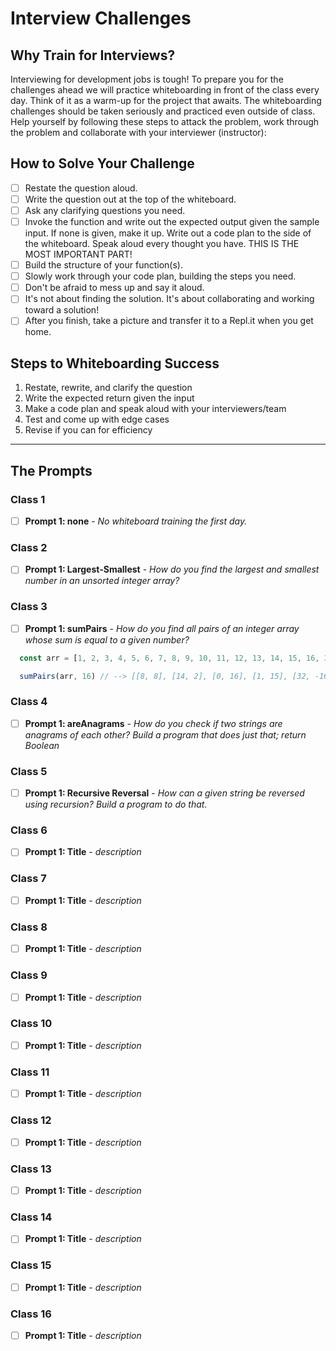 # Interview Challenges

## Why Train for Interviews?

Interviewing for development jobs is tough! To prepare you for the challenges ahead we will practice whiteboarding in front of the class every day. Think of it as a warm-up for the project that awaits. The whiteboarding challenges should be taken seriously and practiced even outside of class. Help yourself by following these steps to attack the problem, work through the problem and collaborate with your interviewer (instructor):

## How to Solve Your Challenge

- [ ] Restate the question aloud.
- [ ] Write the question out at the top of the whiteboard.
- [ ] Ask any clarifying questions you need.
- [ ] Invoke the function and write out the expected output given the sample input. If none is given, make it up.
Write out a code plan to the side of the whiteboard.
Speak aloud every thought you have. THIS IS THE MOST IMPORTANT PART!
- [ ] Build the structure of your function(s).
- [ ] Slowly work through your code plan, building the steps you need.
- [ ] Don't be afraid to mess up and say it aloud.
- [ ] It's not about finding the solution. It's about collaborating and working toward a solution!
- [ ] After you finish, take a picture and transfer it to a Repl.it when you get home.

## Steps to Whiteboarding Success

1. Restate, rewrite, and clarify the question
1. Write the expected return given the input
1. Make a code plan and speak aloud with your interviewers/team
1. Test and come up with edge cases
1. Revise if you can for efficiency

*****

## The Prompts

### Class 1

- [ ] **Prompt 1: none** - *No whiteboard training the first day.*

### Class 2

- [ ] **Prompt 1: Largest-Smallest** - *How do you find the largest and smallest number in an unsorted integer array?*

### Class 3

- [ ] **Prompt 1: sumPairs** - *How do you find all pairs of an integer array whose sum is equal to a given number?*

```javascript
  const arr = [1, 2, 3, 4, 5, 6, 7, 8, 9, 10, 11, 12, 13, 14, 15, 16, 32, 0, -16, 8]

  sumPairs(arr, 16) // --> [[8, 8], [14, 2], [0, 16], [1, 15], [32, -16]]
```

### Class 4

- [ ] **Prompt 1: areAnagrams** - *How do you check if two strings are anagrams of each other? Build a program that does just that; return Boolean*

### Class 5

- [ ] **Prompt 1: Recursive Reversal** - *How can a given string be reversed using recursion? Build a program to do that.*
<!-- - [ ] **Prompt 2: Title** - *description* -->

### Class 6

- [ ] **Prompt 1: Title** - *description*
<!-- - [ ] **Prompt 2: Title** - *description* -->

### Class 7

- [ ] **Prompt 1: Title** - *description*
<!-- - [ ] **Prompt 2: Title** - *description* -->

### Class 8

- [ ] **Prompt 1: Title** - *description*
<!-- - [ ] **Prompt 2: Title** - *description* -->

### Class 9

- [ ] **Prompt 1: Title** - *description*
<!-- - [ ] **Prompt 2: Title** - *description* -->

### Class 10

- [ ] **Prompt 1: Title** - *description*
<!-- - [ ] **Prompt 2: Title** - *description* -->

### Class 11

- [ ] **Prompt 1: Title** - *description*
<!-- - [ ] **Prompt 2: Title** - *description* -->

### Class 12

- [ ] **Prompt 1: Title** - *description*
<!-- - [ ] **Prompt 2: Title** - *description* -->

### Class 13

- [ ] **Prompt 1: Title** - *description*
<!-- - [ ] **Prompt 2: Title** - *description* -->

### Class 14

- [ ] **Prompt 1: Title** - *description*
<!-- - [ ] **Prompt 2: Title** - *description* -->

### Class 15

- [ ] **Prompt 1: Title** - *description*
<!-- - [ ] **Prompt 2: Title** - *description* -->

### Class 16

- [ ] **Prompt 1: Title** - *description*
<!-- - [ ] **Prompt 2: Title** - *description* -->


<!-- 

In class we'll work on solving problems while communicating to a group. To get better at this (and you will), you'll have to practice on your own every day. YES, the first few times you work on this you're going to get stuck, frustrated, and want to give up. That's okay. Just take a breathe and take some time away from it. Ten minutes later, come back to it. Then look at the answer. Understand how it was solved and try to repeat it for yourself. In this way you can learn from REALLY smart people. Slowly, but surely, you will pick up the patterns.

We want you to succeed! To make sure our students are doing the right practice, every day, for themselves we're going to give you a problem to work on here. But if you're wanting more to work on try these sites:

- [ ] [HackerRank](https://www.hackerrank.com/)
- [ ] [Geeks4Geeks](https://www.geeksforgeeks.org/)
- [ ] [LeetCode](https://leetcode.com/)
- [ ] [Pramp](https://www.pramp.com/)

In fact, you'll want to get on **HackerRank** and **LeetCode** sooner rather than later because they actually track your progress and your profile is searchable by hiring managers and recruiters!

Remember to follow the rules to whiteboarding success:

Restate, rewrite, and clarify the question
Write the expected return given an input
Make a code plan and speak aloud with your interviewers/team/self
Test and come up with edge case scenarios
Revise if you can for efficiency


How do you count the number of vowels and consonants in a given string?

```javascript
  const myWord = "puppy"

  const count = (word) => {
    // what goes here?
    return // consonants = 3, vowels = 2
  }

  count(myWord)
  ```
  
   -->